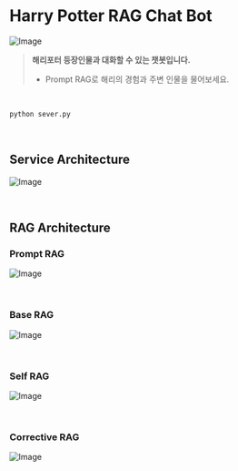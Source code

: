 # Harry Potter RAG Chat Bot
![Image](https://github.com/user-attachments/assets/eca8d9d8-f362-43e3-b518-969e4625d321)
> **해리포터 등장인물과 대화할 수 있는 챗봇입니다.**
> * Prompt RAG로 해리의 경험과 주변 인물을 물어보세요.

<br>

```
python sever.py
```

<br>

## Service Architecture

![Image](https://github.com/user-attachments/assets/9740f2c9-ff95-4c10-8444-002da5c7461f)

<br>

## RAG Architecture
### Prompt RAG

![Image](https://github.com/user-attachments/assets/4c3ff511-8a82-4590-a3bb-baa93096501e)

<br>

### Base RAG

![Image](https://github.com/user-attachments/assets/1f4b500a-572d-4771-b865-c03166c5b4cc)

<br>

### Self RAG

![Image](https://github.com/user-attachments/assets/96732015-eec3-49a6-a391-0fc13b97e747)

<br>

### Corrective RAG

![Image](https://github.com/user-attachments/assets/fb20c6f7-b9e1-4595-9b25-fc6c8ba8fab9)
